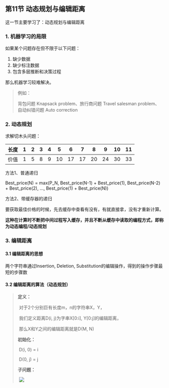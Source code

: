 ## 第11节 动态规划与编辑距离

这一节主要学习了：动态规划与编辑距离

### 1. 机器学习的局限

如果某个问题存在但不限于以下问题：

1. 缺少数据
2. 缺少标注数据
3. 包含多层推断和决策过程

那么机器学习较难解决。

> 例如：
>
> 背包问题 Knapsack problem、旅行商问题 Travel salesman problem、自动纠错问题 Auto correction

### 2. 动态规划

求解切木头问题：

| 长度 | 1    | 2    | 3    | 4    | 5    | 6    | 7    | 8    | 9    | 10   | 11   |
| ---- | ---- | ---- | ---- | ---- | ---- | ---- | ---- | ---- | ---- | ---- | ---- |
| 价值 | 1    | 5    | 8    | 9    | 10   | 17   | 17   | 20   | 24   | 30   | 33   |

方法1、普通递归

Best_price(N) = max(P_N, Best_price(N-1) + Best_price(1), Best_price(N-2) + Best_price(2), ..., Best_price(1) + Best_price(N))

方法2、带缓存器的递归

要获取最佳价格的时候，先去缓存中查看有没有，有就直接拿，没有才重新计算。

**这种在计算时不断把中间过程写入缓存，并且不断从缓存中读取的编程方式，即称为动态编程/动态规划**

### 3. 编辑距离

#### 3.1 编辑距离的思想

两个字符串通过Insertion, Deletion, Substitution的编辑操作，得到的操作步骤最短的步骤数

#### 3.2 编辑距离的算法（动态规划）

> **定义：**
>
> ​	对于2个分别巨有长度m，n的字符串X，Y，
>
> ​	我们定义距离D(i, j)为字串X[0:i], Y[0:j]的编辑距离，
>
> ​	那么X和Y之间的编辑距离就是D(M, N)
>
> **初始化：**
>
> ​	D(i, 0) = i
>
> ​	D(0, j) = j
>
> **子问题：**
>
> ​	![](http://latex.codecogs.com/gif.latex?D(i,j)=\min\begin{cases}D(i-1,j)+1\\D(i,j-1)+1\\D(i-1,j-1)+2\quad{if\;{X(i)\;{!=Y(i)}}}\;{else}\;{D(i-1,j-1)}\end{cases})


